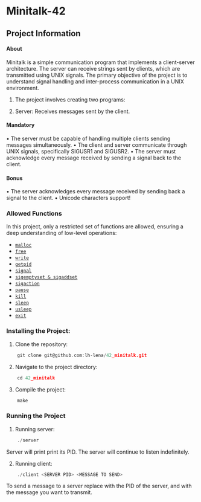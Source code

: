 # Minitalk-42

## Project Information

#### About

Minitalk is a simple communication program that implements a client-server architecture. The server can receive strings sent by clients, which are transmitted using UNIX signals. The primary objective of the project is to understand signal handling and inter-process communication in a UNIX environment.

1. The project involves creating two programs:

2. Server: Receives messages sent by the client.


#### Mandatory

• The server must be capable of handling multiple clients sending messages simultaneously.
• The client and server communicate through UNIX signals, specifically SIGUSR1 and SIGUSR2.
• The server must acknowledge every message received by sending a signal back to the client.

#### Bonus

• The server acknowledges every message received by sending back a signal to the
client.
• Unicode characters support!

### Allowed Functions
In this project, only a restricted set of functions are allowed, ensuring a deep understanding of low-level operations:

- [`malloc`](https://man7.org/linux/man-pages/man3/free.3.html)
- [`free`](https://man7.org/linux/man-pages/man3/free.3.html)
- [`write`](https://man7.org/linux/man-pages/man2/write.2.html)
- [`getpid`](https://man7.org/linux/man-pages/man2/getpid.2.html)
- [`signal`](https://man7.org/linux/man-pages/man2/signal.2.html)
- [`sigemptyset & sigaddset`](https://man7.org/linux/man-pages/man3/sigsetops.3.html)
- [`sigaction`](https://man7.org/linux/man-pages/man2/sigaction.2.html)
- [`pause`](https://man7.org/linux/man-pages/man2/pause.2.html)
- [`kill`](https://man7.org/linux/man-pages/man2/kill.2.html)
- [`sleep`](https://man7.org/linux/man-pages/man3/sleep.3.html)
- [`usleep`](https://man7.org/linux/man-pages/man3/usleep.3.html)
- [`exit`](https://man7.org/linux/man-pages/man3/exit.3.html)

### Installing the Project:
1. Clone the repository:
```C
    git clone git@github.com:lh-lena/42_minitalk.git
```
2. Navigate to the project directory:
```C
    cd 42_minitalk
```
3. Compile the project: 
```C
    make
```

### Running the Project
1. Running server: 
 
```C
    ./server 
```
Server will print print its PID.
The server will continue to listen indefinitely.

2. Running client:
```C
    ./client <SERVER PID> <MESSAGE TO SEND>
```
To send a message to a server replace <SERVER PID> with the PID of the server, and <MESSAGE TO SEND> with the message you want to transmit.





